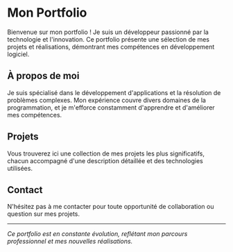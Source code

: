 # Mon Portfolio

Bienvenue sur mon portfolio ! Je suis un développeur passionné par la technologie et l'innovation. Ce portfolio présente une sélection de mes projets et réalisations, démontrant mes compétences en développement logiciel.

## À propos de moi

Je suis spécialisé dans le développement d'applications et la résolution de problèmes complexes. Mon expérience couvre divers domaines de la programmation, et je m'efforce constamment d'apprendre et d'améliorer mes compétences.

## Projets

Vous trouverez ici une collection de mes projets les plus significatifs, chacun accompagné d'une description détaillée et des technologies utilisées.

## Contact

N'hésitez pas à me contacter pour toute opportunité de collaboration ou question sur mes projets.

---
*Ce portfolio est en constante évolution, reflétant mon parcours professionnel et mes nouvelles réalisations.*